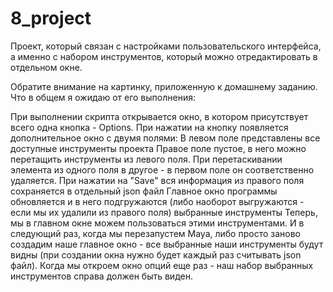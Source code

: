 # 8_project
Проект, который связан с настройками пользовательского интерфейса, а именно с набором инструментов, который можно отредактировать в отдельном окне.

Обратите внимание на картинку, приложенную к домашнему заданию. Что в общем я ожидаю от его выполнения:

При выполнении скрипта открывается окно, в котором присутствует всего одна кнопка - Options.
При нажатии на кнопку появляется дополнительное окно с двумя полями:
В левом поле представлены все доступные инструменты проекта
Правое поле пустое, в него можно перетащить инструменты из левого поля.
При перетаскивании элемента из одного поля в другое - в первом поле он соответственно удаляется.
При нажатии на "Save"
вся информация из правого поля сохраняется в отдельный json файл
Главное окно программы обновляется и в него подгружаются (либо наоборот выгружаются - если мы их удалили из правого поля) выбранные инструменты
Теперь, мы в главном окне можем пользоваться этими инструментами. И в следующий раз, когда мы перезапустем Maya, либо просто заново создадим наше главное окно - все выбранные наши инструменты будут видны (при создании окна нужно будет каждый раз считывать json файл).
Когда мы откроем окно опций еще раз - наш набор выбранных инструментов справа должен быть виден.
